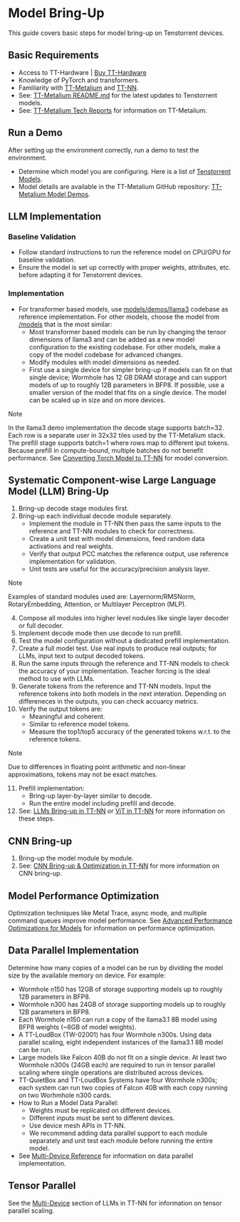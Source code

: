 # Model Bring-Up

This guide covers basic steps for model bring-up on Tenstorrent devices.

## Basic Requirements

- Access to TT-Hardware | [Buy TT-Hardware](https://tenstorrent.com/hardware/wormhole)
- Knowledge of PyTorch and transformers.
- Familiarity with [TT-Metalium](https://docs.tenstorrent.com/tt-metal/latest/tt-metalium/index.html) and [TT-NN](https://docs.tenstorrent.com/tt-metal/latest/ttnn/index.html).
- See: [TT-Metalium README.md](https://github.com/tenstorrent/tt-metal/blob/main/README.md) for the latest updates to Tenstorrent models.
- See: [TT-Metalium Tech Reports](https://github.com/tenstorrent/tt-metal?tab=readme-ov-file#tt-metalium-tech-reports) for information on TT-Metalium.

## Run a Demo

After setting up the environment correctly, run a demo to test the environment.

- Determine which model you are configuring. Here is a list of [Tenstorrent Models](https://github.com/tenstorrent/tt-metal?tab=readme-ov-file#llms).
- Model details are available in the TT-Metalium GitHub repository: [TT-Metalium Model Demos](https://github.com/tenstorrent/tt-metal/tree/main/models/demos).

## LLM Implementation

### Baseline Validation

- Follow standard instructions to run the reference model on CPU/GPU for baseline validation.
- Ensure the model is set up correctly with proper weights, attributes, etc. before adapting it for Tenstorrent devices.

### Implementation

- For transformer based models, use [models/demos/llama3](https://github.com/tenstorrent/tt-metal/tree/main/models/demos/llama3) codebase as reference implementation. For other models, choose the model from [/models](https://github.com/tenstorrent/tt-metal/tree/main/models) that is the most similar:
  - Most transformer based models can be run by changing the tensor dimensions of llama3 and can be added as a new model configuration to the existing codebase. For other models, make a copy of the model codebase for advanced changes.
  - Modify modules with model dimensions as needed.
  - First use a single device for simpler bring-up if models can fit on that single device; Wormhole has 12 GB DRAM storage and can support models of up to roughly 12B parameters in BFP8. If possible, use a smaller version of the model that fits on a single device. The model can be scaled up in size and on more devices.
 
> [!NOTE]
> In the llama3 demo implementation the decode stage supports batch=32. Each row is a separate user in 32x32 tiles used by the TT-Metalium stack. The prefill stage supports batch=1 where rows map to different iput tokens. Because prefill in compute-bound, multiple batches do not benefit performance. See [Converting Torch Model to TT-NN](https://docs.tenstorrent.com/docs-test/ttnn/latest/ttnn/converting_torch_model_to_ttnn.html) for model conversion.

## Systematic Component-wise Large Language Model (LLM) Bring-Up

1. Bring-up decode stage modules first.
2. Bring-up each individual decode module separately.
   - Implement the module in TT-NN then pass the same inputs to the reference and TT-NN modules to check for correctness.
   - Create a unit test with model dimensions, feed random data activations and real weights.
   - Verify that output PCC matches the reference output, use reference implementation for validation.
   - Unit tests are useful for the accuracy/precision analysis layer.

> [!NOTE]
> Examples of standard modules used are: Layernorm/RMSNorm, RotaryEmbedding, Attention, or Multilayer Perceptron (MLP).

4. Compose all modules into higher level nodules like single layer decoder or full decoder.
5. Implement decode mode then use decode to run prefill.
6. Test the model configuration without a dedicated prefill implementation.
7. Create a full model test. Use real inputs to produce real outputs; for LLMs, input text to output decoded tokens.
8. Run the same inputs through the reference and TT-NN models to check the accuracy of your implementation. Teacher forcing is the ideal method to use with LLMs.
9. Generate tokens from the reference and TT-NN models. Input the reference tokens into both models in the next interation. Depending on differeneces in the outputs, you can check accuarcy metrics.
10. Verify the output tokens are:
    - Meaningful and coherent.
    - Similar to reference model tokens.
    - Measure the top1/top5 accuracy of the generated tokens w.r.t. to the reference tokens.
   
> [!NOTE]
> Due to differences in floating point arithmetic and non-linear approximations, tokens may not be exact matches.

11. Prefill implementation:
    - Bring-up layer-by-layer similar to decode.
    - Run the entire model including prefill and decode.
12. See: [LLMs Bring-up in TT-NN](https://github.com/tenstorrent/tt-metal/blob/main/tech_reports/LLMs/llms.md) or [ViT in TT-NN](https://github.com/tenstorrent/tt-metal/blob/main/tech_reports/LLMs/llms.md) for more information on these steps.

## CNN Bring-up

1. Bring-up the model module by module.
2. See: [CNN Bring-up & Optimization in TT-NN](https://github.com/tenstorrent/tt-metal/blob/main/tech_reports/CNNs/cnn_optimizations.md) for more information on CNN bring-up.

## Model Performance Optimization

Optimization techniques like Metal Trace, async mode, and multiple command queues improve model performance. See [Advanced Performance Optimizations for Models](https://github.com/tenstorrent/tt-metal/blob/main/tech_reports/AdvancedPerformanceOptimizationsForModels/AdvancedPerformanceOptimizationsForModels.md#1-metal-trace) for information on performance optimization.

## Data Parallel Implementation

Determine how many copies of a model can be run by dividing the model size by the available memory on device. For example:
  - Wormhole n150 has 12GB of storage supporting models up to roughly 12B parameters in BFP8.
  - Wormhole n300 has 24GB of storage supporting models up to roughly 12B parameters in BFP8.
  - Each Wormhole n150 can run a copy of the llama3.1 8B model using BFP8 weights (~8GB of model weights).
  - A TT-LoudBox (TW-02001) has four Wormhole n300s. Using data parallel scaling, eight independent instances of the llama3.1 8B model can be run.
  - Large models like Falcon 40B do not fit on a single device. At least two Wormhole n300s (24GB each) are required to run in tensor parallel scaling where single operations are distributed across devices.
  - TT-QuietBox and TT-LoudBox Systems have four Wormhole n300s; each system can run two copies of Falcon 40B with each copy running on two Worhmhole n300 cards.
  - How to Run a Model Data Parallel:
    - Weights must be replicated on different devices.
    - Different inputs must be sent to different devices.
    - Use device mesh APIs in TT-NN.
    - We recommend adding data parallel support to each module separately and unit test each module before running the entire model.
  - See [Multi-Device Reference](https://github.com/tenstorrent/tt-metal/blob/main/tech_reports/LLMs/llms.md#33-multi-device) for information on data parallel implementation.

## Tensor Parallel

See the [Multi-Device](https://github.com/tenstorrent/tt-metal/blob/main/tech_reports/LLMs/llms.md#33-multi-device) section of LLMs in TT-NN for information on tensor parallel scaling.
